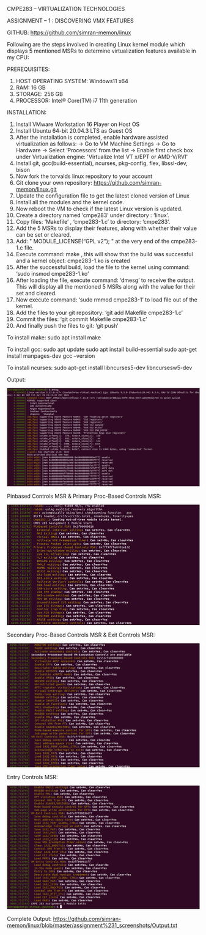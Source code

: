 CMPE283 – VIRTUALIZATION TECHNOLOGIES

ASSIGNMENT – 1 : DISCOVERING VMX FEATURES

GITHUB: https://github.com/simran-memon/linux


Following are the steps involved in creating Linux kernel module which displays 5 mentioned MSRs to determine virtualization features available in my CPU:

PREREQUISITES:

1. HOST OPERATING SYSTEM: Windows11 x64 
2. RAM: 16 GB
3. STORAGE: 256 GB
4. PROCESSOR: Intel® Core(TM) i7 11th generation

INSTALLATION:
1. Install VMware Workstation 16 Player on Host OS
2. Install Ubuntu 64-bit 20.04.3 LTS as Guest OS
3. After the installation is completed, enable hardware assisted virtualization as follows:
	→ Go to VM Machine Settings
	→ Go to Hardware
	→ Select ‘Processors’ from the list
	→ Enable first check box under Virtualization engine: 'Virtualize Intel VT x/EPT or AMD-V/RVI'
4. Install git, gcc(build-essential), ncurses, pkg-config, flex, libssl-dev, bison
5. Now fork the torvalds linux repository to your account
6. Git clone your own repository: https://github.com/simran-memon/linux.git
7. Update the configuration file to get the latest cloned version of Linux
8. Install all the modules and the kernel code.
9. Now reboot the VM to check if the latest Linux version is updated.
10. Create a directory named ‘cmpe283’ under directory : ‘linux’.
11. Copy files: ‘Makefile’ , ‘cmpe283-1.c’ to directory: ‘cmpe283’.
12. Add the 5  MSRs to display their features, along with whether their value can be set or cleared.
13. Add:  " MODULE_LICENSE(“GPL v2”); "   at the very end of the cmpe283-1.c file.
14. Execute command: make , this will show that the build was successful and a kernel object: cmpe283-1.ko is created
15. After the successful build, load the file to the kernel using command: ‘sudo insmod cmpe283-1.ko’
16. After loading the file, execute command: ‘dmesg’ to receive the output. This will display all the mentioned 5 MSRs along with the value for their set and cleared.
17. Now execute command: ‘sudo rmmod cmpe283-1’ to load file out of the kernel.
18. Add the files to your git repository: ‘git add Makefile cmpe283-1.c’
19. Commit the files: ‘git commit Makefile cmpe283-1.c’
20. And finally push the files to git: ‘git push’

To install make: sudo apt install make

To install gcc: sudo apt update
                sudo apt install build-essential
                sudo apt-get install manpages-dev
                gcc –version

To install ncurses: sudo apt-get install libncurses5-dev libncursesw5-dev

Output:

![alt text](https://github.com/simran-memon/linux/blob/master/assignment%231_screenshots/first.png?raw=true)
 

Pinbased Controls MSR & Primary Proc-Based Controls MSR:

![alt text](https://github.com/simran-memon/linux/blob/master/assignment%231_screenshots/second.png?raw=true)


Secondary Proc-Based Controls MSR & Exit Controls MSR:

![alt text](https://github.com/simran-memon/linux/blob/master/assignment%231_screenshots/third.png?raw=true)

Entry Controls MSR:

![alt text](https://github.com/simran-memon/linux/blob/master/assignment%231_screenshots/fourth.png?raw=true)

Complete Output: https://github.com/simran-memon/linux/blob/master/assignment%231_screenshots/Output.txt
